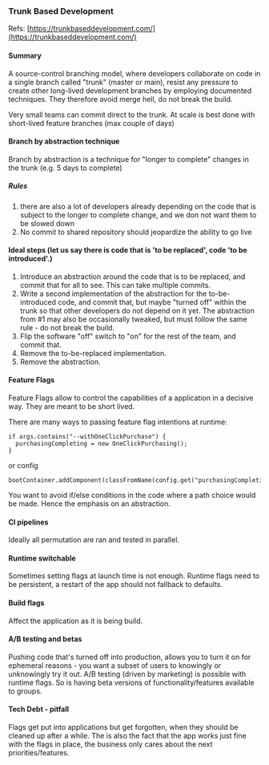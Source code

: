 ### Trunk Based Development

Refs:
[https://trunkbaseddevelopment.com/](https://trunkbaseddevelopment.com/)

#### Summary

A source-control branching model, where developers collaborate on code in a single branch called "trunk" (master or main),
resist any pressure to create other long-lived development branches by employing documented techniques. They
therefore avoid merge hell, do not break the build.

Very small teams can commit direct to the trunk. 
At scale is best done with short-lived feature branches (max couple of days)

#### Branch by abstraction technique
Branch by abstraction is a technique for "longer to complete" changes in the trunk (e.g. 5 days to complete)

##### Rules
1. there are also a lot of developers already depending on the code that is subject to the longer to complete change, and 
we don not want them to be slowed down
2. No commit to shared repository should jeopardize the ability to go live

#### Ideal steps (let us say there is code that is 'to be replaced', code 'to be introduced'.)
1. Introduce an abstraction around the code that is to be replaced, and commit that for all to see. This can take
multiple commits. 
2. Write a second implementation of the abstraction for the to-be-introduced code, and commit that, but maybe 
"turned off" within the trunk so that other developers do not depend on it yet. The abstraction from #1 may also
be occasionally tweaked, but must follow the same rule - do not break the build.
3. Flip the software "off" switch to "on" for the rest of the team, and commit that.
4. Remove the to-be-replaced implementation.
5. Remove the abstraction.

#### Feature Flags

Feature Flags allow to control the capabilities of a application in a decisive way. 
They are meant to be short lived.

There are many ways to passing feature flag intentions at runtime:

    if args.contains("--withOneClickPurchase") {
      purchasingCompleting = new OneClickPurchasing();
    }
    
or config

    bootContainer.addComponent(classFromName(config.get("purchasingCompleting")));

You want to avoid if/else conditions in the code where a path choice would be 
made. Hence the emphasis on an abstraction.

#### CI pipelines
Ideally all permutation are ran and tested in parallel.

#### Runtime switchable
Sometimes setting flags at launch time is not enough. Runtime flags need to be persistent, a restart 
of the app should not fallback to defaults.

#### Build flags
Affect the application as it is being build.

#### A/B testing and betas
Pushing code that's turned off into production, allows you to turn it on for ephemeral reasons - you
 want a subset of users to knowingly or unknowingly try it out. A/B testing (driven by marketing) is 
 possible with runtime flags. So is having beta versions of functionality/features available to groups.

#### Tech Debt - pitfall
Flags get put into applications but get forgotten, when they should be cleaned up after a while. The is also 
the fact that the app works just fine with the flags in place, the business only cares about the next priorities/features. 

